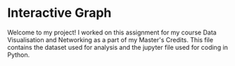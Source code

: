 # Interactive Graph
Welcome to my project!
I worked on this assignment for my course Data Visualisation and Networking as a part of my Master's Credits. This file contains the dataset used for analysis and the jupyter file used for coding in Python. 
